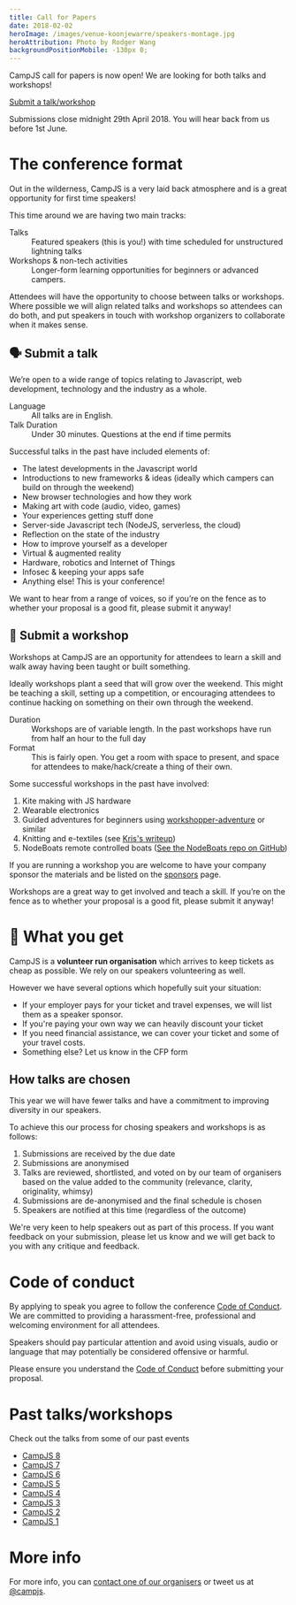 ```yaml
---
title: Call for Papers
date: 2018-02-02
heroImage: /images/venue-koonjewarre/speakers-montage.jpg
heroAttribution: Photo by Rodger Wang
backgroundPositionMobile: -130px 0;
---
```


CampJS call for papers is now open! We are looking for both talks and workshops!

<a class="btn btn-primary btn-lg" href="https://docs.google.com/forms/d/e/1FAIpQLSfGGf4jZLf4SQNBljGxdxqtOZ7XR_sd4xFSoeZ8qpCJfMeY2A/viewform">Submit a talk/workshop</a>

Submissions close midnight 29th April 2018. You will hear back from us before 1st June.

# The conference format

Out in the wilderness, CampJS is a very laid back atmosphere and is a great opportunity for first time speakers!

This time around we are having two main tracks:

<dl>
  <dt>Talks</dt>
  <dd>Featured speakers (this is you!) with time scheduled for unstructured lightning talks</dd>
  <dt>Workshops & non-tech activities</dt>
  <dd>Longer-form learning opportunities for beginners or advanced campers.</dd>
</dl>

Attendees will have the opportunity to choose between talks or workshops. Where possible we will align related talks and workshops so attendees can do both, and put speakers in touch with workshop organizers to collaborate when it makes sense.

## 🗣 Submit a talk
We’re open to a wide range of topics relating to Javascript, web development, technology and the industry as a whole.

<dl>
  <dt>Language</dt>
  <dd>All talks are in English.</dd>
  <dt>Talk Duration</dt>
  <dd>Under 30 minutes. Questions at the end if time permits</dd>
</dl>

Successful talks in the past have included elements of:

* The latest developments in the Javascript world
* Introductions to new frameworks & ideas (ideally which campers can build on through the&nbsp;weekend)
* New browser technologies and how they work
* Making art with code (audio, video, games)
* Your experiences getting stuff done
* Server-side Javascript tech (NodeJS, serverless, the cloud)
* Reflection on the state of the industry
* How to improve yourself as a developer
* Virtual & augmented reality
* Hardware, robotics and Internet of Things
* Infosec & keeping your apps safe
* Anything else! This is your conference!

We want to hear from a range of voices, so if you’re on the fence as to whether your proposal is a good fit, please submit it anyway!

## 🏫 Submit a workshop
Workshops at CampJS are an opportunity for attendees to learn a skill and walk away having been taught or built something.

Ideally workshops plant a seed that will grow over the weekend. This might be teaching a skill, setting up a competition, or encouraging attendees to continue hacking on something on their own through the weekend.

<dl>
  <dt>Duration</dt>
  <dd>Workshops are of variable length. In the past workshops have run from half an hour to the full day</dd>
  <dt>Format</dt>
  <dd>This is fairly open. You get a room with space to present, and space for attendees to make/hack/create a thing of their own.</dd>
</dl>

Some successful workshops in the past have involved:

1. Kite making with JS hardware
1. Wearable electronics
1. Guided adventures for beginners using [workshopper-adventure](https://github.com/workshopper/workshopper-adventure) or similar
1. Knitting and e-textiles (see [Kris's writeup](https://www.web-goddess.org/archive/15420))
1. NodeBoats remote controlled boats ([See the NodeBoats repo on GitHub](https://github.com/notthetup/nodeboats-material))

If you are running a workshop you are welcome to have your company sponsor the materials and be listed on the [sponsors](/sponsors/) page.

Workshops are a great way to get involved and teach a skill. If you’re on the fence as to whether your proposal is a good fit, please submit it anyway!

# 💸 What you get
CampJS is a **volunteer run organisation** which arrives to keep tickets as cheap as possible. We rely on our speakers volunteering as well.

However we have several options which hopefully suit your situation:

* If your employer pays for your ticket and travel expenses, we will list them as a speaker sponsor.
* If you're paying your own way we can heavily discount your ticket
* If you need financial assistance, we can cover your ticket and some of your travel costs.
* Something else? Let us know in the CFP form

## How talks are chosen
This year we will have fewer talks and have a commitment to improving diversity in our speakers.

To achieve this our process for chosing speakers and workshops is as follows:

1. Submissions are received by the due date
1. Submissions are anonymised
1. Talks are reviewed, shortlisted, and voted on by our team of organisers based on the value added to the community (relevance, clarity, originality, whimsy)
1. Submissions are de-anonymised and the final schedule is chosen
1. Speakers are notified at this time (regardless of the outcome)

We're very keen to help speakers out as part of this process. If you want feedback on your submission, please let us know and we will get back to you with any critique and feedback.

# Code of conduct

By applying to speak you agree to follow the conference [Code of Conduct](/code-of-conduct). We are committed to providing a harassment-free, professional and welcoming environment for all attendees.

Speakers should pay particular attention and avoid using visuals, audio or language that may potentially be considered offensive or harmful.

Please ensure you understand the [Code of Conduct](/code-of-conduct) before submitting your proposal.

# Past talks/workshops

Check out the talks from some of our past events

* [CampJS 8](http://viii.campjs.com/sessions/)
* [CampJS 7](http://vii.campjs.com/schedule/)
* [CampJS 6](http://vi.campjs.com/sessions.html)
* [CampJS 5](http://v.campjs.com/#activities)
* [CampJS 4](http://iv.campjs.com/#talks-and-workshops)
* [CampJS 3](http://iii.campjs.com/#sessions)
* [CampJS 2](http://ii.campjs.com)
* [CampJS 1](http://i.campjs.com/#schedule)

# More info
For more info, you can [contact one of our organisers](/organisers/) or tweet us at [@campjs](mobile.twitter.com/campjs).
